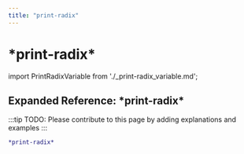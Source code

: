 ```yaml
---
title: "print-radix"
---
```


# \*print-radix\*

import PrintRadixVariable from './_print-radix_variable.md';

<PrintRadixVariable />

## Expanded Reference: \*print-radix\*

:::tip
TODO: Please contribute to this page by adding explanations and examples
:::

```lisp
*print-radix*
```
